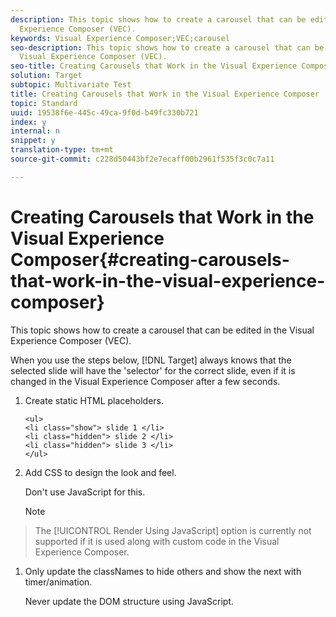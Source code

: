 ```yaml
---
description: This topic shows how to create a carousel that can be edited in the Visual
  Experience Composer (VEC).
keywords: Visual Experience Composer;VEC;carousel
seo-description: This topic shows how to create a carousel that can be edited in the
  Visual Experience Composer (VEC).
seo-title: Creating Carousels that Work in the Visual Experience Composer
solution: Target
subtopic: Multivariate Test
title: Creating Carousels that Work in the Visual Experience Composer
topic: Standard
uuid: 19538f6e-445c-49ca-9f0d-b49fc330b721
index: y
internal: n
snippet: y
translation-type: tm+mt
source-git-commit: c228d50443bf2e7ecaff00b2961f535f3c0c7a11

---
```



# Creating Carousels that Work in the Visual Experience Composer{#creating-carousels-that-work-in-the-visual-experience-composer}

This topic shows how to create a carousel that can be edited in the Visual Experience Composer (VEC).

When you use the steps below, [!DNL Target] always knows that the selected slide will have the 'selector' for the correct slide, even if it is changed in the Visual Experience Composer after a few seconds.

1. Create static HTML placeholders.

   ```
   <ul>
   <li class="show"> slide 1 </li>
   <li class="hidden"> slide 2 </li>
   <li class="hidden"> slide 3 </li>
   </ul>
   ```

1. Add CSS to design the look and feel.

   Don't use JavaScript for this.

   >[!NOTE]
>
>The [!UICONTROL Render Using JavaScript] option is currently not supported if it is used along with custom code in the Visual Experience Composer.

1. Only update the classNames to hide others and show the next with timer/animation.

   Never update the DOM structure using JavaScript.